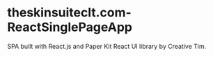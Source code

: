 # theskinsuiteclt.com-ReactSinglePageApp
SPA built with React.js and Paper Kit React UI library by Creative Tim. 
